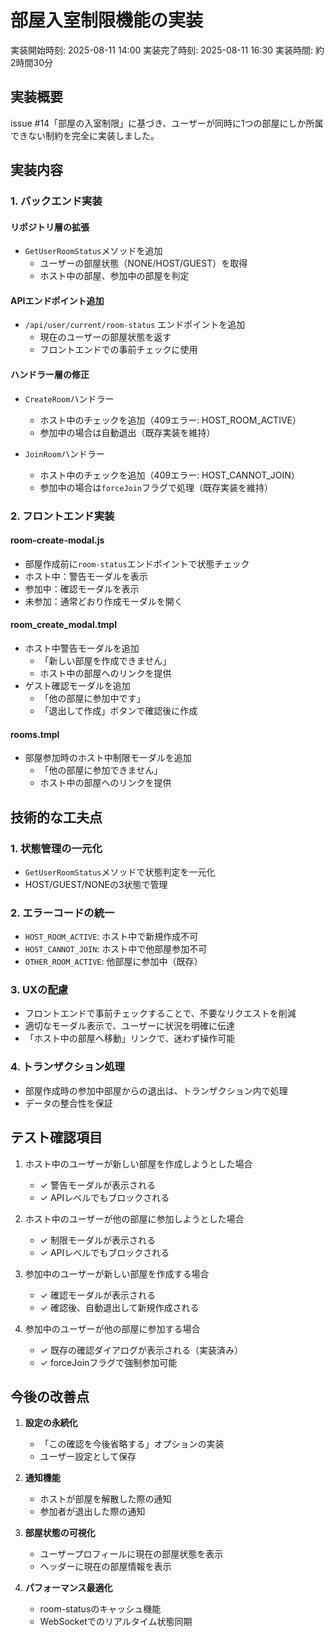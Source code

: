 # 部屋入室制限機能の実装

実装開始時刻: 2025-08-11 14:00
実装完了時刻: 2025-08-11 16:30
実装時間: 約2時間30分

## 実装概要

issue #14「部屋の入室制限」に基づき、ユーザーが同時に1つの部屋にしか所属できない制約を完全に実装しました。

## 実装内容

### 1. バックエンド実装

#### リポジトリ層の拡張
- `GetUserRoomStatus`メソッドを追加
  - ユーザーの部屋状態（NONE/HOST/GUEST）を取得
  - ホスト中の部屋、参加中の部屋を判定

#### APIエンドポイント追加
- `/api/user/current/room-status` エンドポイントを追加
  - 現在のユーザーの部屋状態を返す
  - フロントエンドでの事前チェックに使用

#### ハンドラー層の修正
- `CreateRoom`ハンドラー
  - ホスト中のチェックを追加（409エラー: HOST_ROOM_ACTIVE）
  - 参加中の場合は自動退出（既存実装を維持）
  
- `JoinRoom`ハンドラー
  - ホスト中のチェックを追加（409エラー: HOST_CANNOT_JOIN）
  - 参加中の場合は`forceJoin`フラグで処理（既存実装を維持）

### 2. フロントエンド実装

#### room-create-modal.js
- 部屋作成前に`room-status`エンドポイントで状態チェック
- ホスト中：警告モーダルを表示
- 参加中：確認モーダルを表示
- 未参加：通常どおり作成モーダルを開く

#### room_create_modal.tmpl
- ホスト中警告モーダルを追加
  - 「新しい部屋を作成できません」
  - ホスト中の部屋へのリンクを提供
- ゲスト確認モーダルを追加
  - 「他の部屋に参加中です」
  - 「退出して作成」ボタンで確認後に作成

#### rooms.tmpl
- 部屋参加時のホスト中制限モーダルを追加
  - 「他の部屋に参加できません」
  - ホスト中の部屋へのリンクを提供

## 技術的な工夫点

### 1. 状態管理の一元化
- `GetUserRoomStatus`メソッドで状態判定を一元化
- HOST/GUEST/NONEの3状態で管理

### 2. エラーコードの統一
- `HOST_ROOM_ACTIVE`: ホスト中で新規作成不可
- `HOST_CANNOT_JOIN`: ホスト中で他部屋参加不可
- `OTHER_ROOM_ACTIVE`: 他部屋に参加中（既存）

### 3. UXの配慮
- フロントエンドで事前チェックすることで、不要なリクエストを削減
- 適切なモーダル表示で、ユーザーに状況を明確に伝達
- 「ホスト中の部屋へ移動」リンクで、迷わず操作可能

### 4. トランザクション処理
- 部屋作成時の参加中部屋からの退出は、トランザクション内で処理
- データの整合性を保証

## テスト確認項目

1. ホスト中のユーザーが新しい部屋を作成しようとした場合
   - ✓ 警告モーダルが表示される
   - ✓ APIレベルでもブロックされる

2. ホスト中のユーザーが他の部屋に参加しようとした場合
   - ✓ 制限モーダルが表示される
   - ✓ APIレベルでもブロックされる

3. 参加中のユーザーが新しい部屋を作成する場合
   - ✓ 確認モーダルが表示される
   - ✓ 確認後、自動退出して新規作成される

4. 参加中のユーザーが他の部屋に参加する場合
   - ✓ 既存の確認ダイアログが表示される（実装済み）
   - ✓ forceJoinフラグで強制参加可能

## 今後の改善点

1. **設定の永続化**
   - 「この確認を今後省略する」オプションの実装
   - ユーザー設定として保存

2. **通知機能**
   - ホストが部屋を解散した際の通知
   - 参加者が退出した際の通知

3. **部屋状態の可視化**
   - ユーザープロフィールに現在の部屋状態を表示
   - ヘッダーに現在の部屋情報を表示

4. **パフォーマンス最適化**
   - room-statusのキャッシュ機能
   - WebSocketでのリアルタイム状態同期